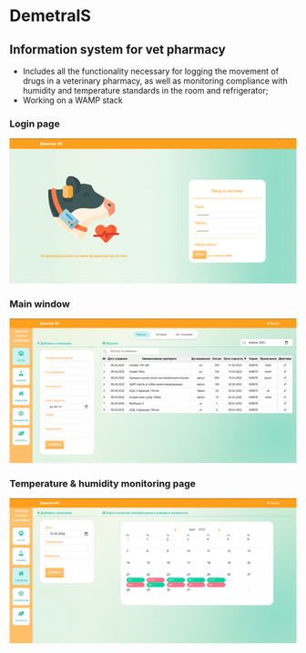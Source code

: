 # DemetraIS #
## Information system for vet pharmacy ##
* Includes all the functionality necessary for logging the movement of drugs in a veterinary pharmacy, as well as monitoring compliance with humidity and temperature standards in the room and refrigerator; 
* Working on a WAMP stack
### Login page 
![login page](images/login_page.png)
### Main window 
![main page](images/main_page.png)
### Temperature & humidity monitoring page 
![temperature page](images/temperature_page.png)
